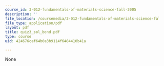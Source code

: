 ```yaml
---
course_id: 3-012-fundamentals-of-materials-science-fall-2005
description: ''
file_location: /coursemedia/3-012-fundamentals-of-materials-science-fall-2005/424676caf64b0a3b9114f6484410b41a_quiz3_sol_bond.pdf
file_type: application/pdf
layout: pdf
title: quiz3_sol_bond.pdf
type: course
uid: 424676caf64b0a3b9114f6484410b41a

---
```

None